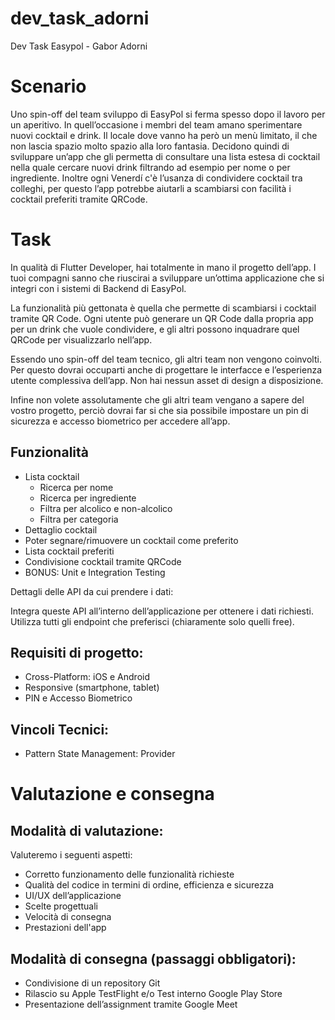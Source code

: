 # dev_task_adorni

Dev Task Easypol - Gabor Adorni

# Scenario
Uno spin-off del team sviluppo di EasyPol si ferma spesso dopo il lavoro per un aperitivo. In quell’occasione i membri del team amano sperimentare nuovi cocktail e drink. Il locale dove vanno ha però un menù limitato, il che non lascia spazio molto spazio alla loro fantasia. Decidono quindi di sviluppare un’app che gli permetta di consultare una lista estesa di cocktail nella quale cercare nuovi drink filtrando ad esempio per nome o per ingrediente. Inoltre ogni Venerdí c'è l’usanza di condividere cocktail tra colleghi, per questo l’app potrebbe aiutarli a scambiarsi con facilità i cocktail preferiti tramite QRCode.

# Task
In qualità di Flutter Developer, hai totalmente in mano il progetto dell’app. I tuoi compagni sanno che riuscirai a sviluppare un’ottima applicazione che si integri con i sistemi di Backend di EasyPol.

La funzionalità più gettonata è quella che permette di scambiarsi i cocktail tramite QR Code. Ogni utente può generare un QR Code dalla propria app per un drink che vuole condividere, e gli altri possono inquadrare quel QRCode per visualizzarlo nell’app.

Essendo uno spin-off del team tecnico, gli altri team non vengono coinvolti. Per questo dovrai occuparti anche di progettare le interfacce e l’esperienza utente complessiva dell’app. Non hai nessun asset di design a disposizione.

Infine non volete assolutamente che gli altri team vengano a sapere del vostro progetto, perciò dovrai far si che sia possibile impostare un pin di sicurezza e accesso biometrico per accedere all’app.

## Funzionalità
- Lista cocktail
    - Ricerca per nome
    - Ricerca per ingrediente
    - Filtra per alcolico e non-alcolico
    - Filtra per categoria
- Dettaglio cocktail
- Poter segnare/rimuovere un cocktail come preferito
- Lista cocktail preferiti
- Condivisione cocktail tramite QRCode
- BONUS: Unit e Integration Testing

Dettagli delle API da cui prendere i dati:

Integra queste API all’interno dell’applicazione per ottenere i dati richiesti. Utilizza tutti gli endpoint che preferisci (chiaramente solo quelli free).

## Requisiti di progetto:
- Cross-Platform: iOS e Android
- Responsive (smartphone, tablet)
- PIN e Accesso Biometrico

## Vincoli Tecnici:
- Pattern State Management: Provider

# Valutazione e consegna

## Modalità di valutazione:
Valuteremo i seguenti aspetti:
- Corretto funzionamento delle funzionalità richieste
- Qualità del codice in termini di ordine, efficienza e sicurezza
- UI/UX dell’applicazione
- Scelte progettuali
- Velocità di consegna
- Prestazioni dell'app

## Modalità di consegna (passaggi obbligatori):
- Condivisione di un repository Git
- Rilascio su Apple TestFlight e/o Test interno Google Play Store
- Presentazione dell’assignment tramite Google Meet

